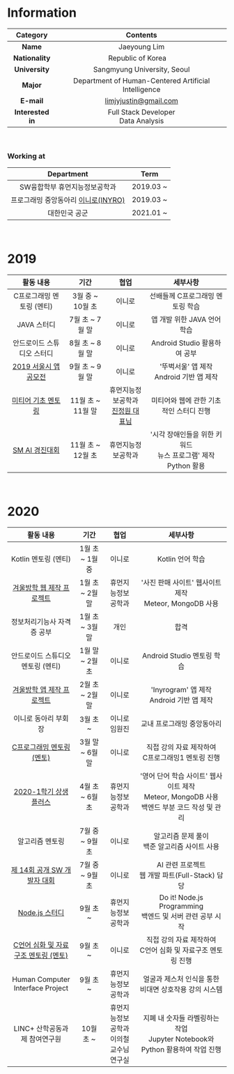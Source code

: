 # Information

|     Category      |                           Contents                           |
| :---------------: | :----------------------------------------------------------: |
|     **Name**      |                         Jaeyoung Lim                         |
|  **Nationality**  | Republic of Korea <img src="https://user-images.githubusercontent.com/55044278/94357776-aa97ab80-00d6-11eb-8793-a3d6b1636c57.PNG" height = "15px"> |
|  **University**   |                 Sangmyung University, Seoul                  |
|     **Major**     |     Department of Human-Centered Artificial Intelligence     |
|    **E-mail**     |                    limjyjustin@gmail.com                     |
| **Interested in** |           Full Stack Developer</br> Data Analysis            |

</br>

### Working at

|                          Department                          |   Term    |
| :----------------------------------------------------------: | :-------: |
|                SW융합학부 휴먼지능정보공학과                 | 2019.03 ~ |
| 프로그래밍 중앙동아리 [이니로(INYRO)](https://www.instagram.com/smu_inyro) | 2019.03 ~ |
|                        대한민국 공군                         | 2021.01 ~ |

<br>

# 2019

|      활동 내용      |       기간       |        협업        |                     세부사항                     |
| :------------------------: | :---------------: | :------------------------: | :----------------------------------------------: |
|    C프로그래밍 멘토링 (멘티)     | 3월 중 ~ 10월 초  |    이니로     |             선배들께 C프로그래밍 멘토링 학습           |
|        JAVA 스터디         |  7월 초 ~ 7월 말  |    이니로     |                       앱 개발 위한 JAVA 언어 학습                         |
| 안드로이드 스튜디오 스터디 |  8월 초 ~ 8월 말  |    이니로     |                        Android Studio 활용하여 공부                        |
|   [2019 서울시 앱 공모전](https://github.com/limjustin/DDUBUCK_SEOUL)    |  9월 초 ~ 9월 말  |    이니로     |                '뚜벅서울' 앱 제작 </br> Android 기반 앱 제작  |
|     [미티어 기초 멘토링](https://github.com/limjustin/SMU-WEB)     | 11월 초 ~ 11월 말 | 휴먼지능정보공학과<br>[진정원 대표님](https://github.com/kakadais) |     미티어와 웹에 관한 기초적인 스터디 진행      |
|       [SM AI 경진대회](https://github.com/limjustin/KEYWORD_NEWS)       | 11월 초 ~ 12월 초 |     휴먼지능정보공학과     | '시각 장애인들을 위한 키워드 </br>  뉴스 프로그램' 제작</br> Python 활용 |

</br>

# 2020

|                          활동 내용                           |      기간      |     협업     |               세부사항               |
| :-------------------------------: | :-------------: | :-----------------: | :-----------------------------------: |
|       Kotlin 멘토링 (멘티)        | 1월 초 ~ 1월 중 | 이니로 |                 Kotlin 언어 학습                      |
|     [겨울방학 웹 제작 프로젝트](https://github.com/limjustin/Picture_Selling_Website)    | 1월 초 ~ 2월 말 |     휴먼지능정보공학과     |   '사진 판매 사이트' 웹사이트 제작 </br> Meteor, MongoDB 사용   |
|     정보처리기능사 자격증 공부     | 1월 초 ~ 3월 말 |     개인     |   합격   |
| 안드로이드 스튜디오 멘토링 (멘티) | 1월 말 ~ 2월 초 | 이니로 |                 Android Studio 멘토링 학습               |
|     [겨울방학 앱 제작 프로젝트](https://github.com/limjustin/INYROGRAM)     | 2월 초 ~ 2월 말 | 이니로 |          'Inyrogram' 앱 제작 </br> Android 기반 앱 제작 |
|       이니로 동아리 부회장        |    3월 초 ~     |       이니로 임원진       |                  교내 프로그래밍 중앙동아리                |
|        [C프로그래밍 멘토링 (멘토)](https://github.com/limjustin/Mentoring/tree/master/C%20Programming%20I)        | 3월 말 ~ 6월 말 |     이니로     |          직접 강의 자료 제작하여</br> C프로그래밍1 멘토링 진행                     |
|       [2020-1학기 상생플러스](https://github.com/limjustin/Sangsaeng-Project)       | 4월 초 ~ 6월 초 |     휴먼지능정보공학과     | '영어 단어 학습 사이트' 웹사이트 제작 </br> Meteor, MongoDB 사용</br>백엔드 부분 코드 작성 및 관리 |
|       알고리즘 멘토링       | 7월 중 ~ 9월 초  |     이니로     | 알고리즘 문제 풀이 </br> 백준 알고리즘 사이트 사용 |
|       [제 14회 공개 SW 개발자 대회](https://github.com/limjustin/Handwriting_Correction_Website)       | 7월 중 ~ 9월 초 |     이니로     | AI 관련 프로젝트 </br> 웹 개발 파트(Full-Stack) 담당  |
| [Node.js 스터디](https://github.com/limjustin/Node.js_Programming) | 9월 초 ~ | 휴먼지능정보공학과 | Do it! Node.js Programming </br> 백엔드 및 서버 관련 공부 시작 |
| [C언어 심화 및 자료구조 멘토링 (멘토)](https://github.com/limjustin/Mentoring/tree/master/C%20Programming%20II) | 9월 초 ~ | 이니로 |  직접 강의 자료 제작하여</br> C언어 심화 및 자료구조 멘토링 진행 |
| Human Computer Interface Project | 9월 초 ~ | 휴먼지능정보공학과 | 얼굴과 제스처 인식을 통한 비대면 상호작용 강의 시스템 |
| LINC+ 산학공동과제 참여연구원 | 10월 초 ~ | 휴먼지능정보공학과<br>이의철 교수님 연구실 | 지폐 내 숫자들 라벨링하는 작업<br>Jupyter Notebook와 Python 활용하여 작업 진행 |
